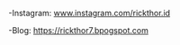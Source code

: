 -Instagram: www.instagram.com/rickthor.id 

-Blog: https://rickthor7.bpogspot.com

<!---
rickthor7/rickthor7 is a ✨ special ✨ repository because its `README.md` (this file) appears on your GitHub profile.
You can click the Preview link to take a look at your changes.
--->
